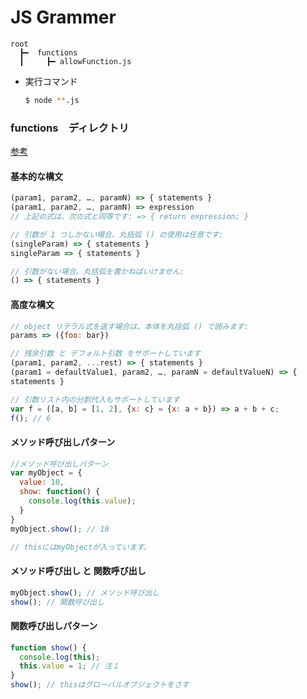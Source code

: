 # JS Grammer

  ```tree
  root
    ┣━  functions
    ┃     ┣━ allowFunction.js
  ```

- 実行コマンド

  ```bash
  $ node **.js
  ```

### functions　ディレクトリ

  [参考](https://developer.mozilla.org/ja/docs/Web/JavaScript/Reference/Functions/Arrow_functions)

#### 基本的な構文

```js
(param1, param2, …, paramN) => { statements } 
(param1, param2, …, paramN) => expression
// 上記の式は、次の式と同等です: => { return expression; }

// 引数が 1 つしかない場合、丸括弧 () の使用は任意です:
(singleParam) => { statements }
singleParam => { statements }

// 引数がない場合、丸括弧を書かねばいけません:
() => { statements }
```


#### 高度な構文

```js
// object リテラル式を返す場合は、本体を丸括弧 () で囲みます:
params => ({foo: bar})

// 残余引数 と デフォルト引数 をサポートしています
(param1, param2, ...rest) => { statements }
(param1 = defaultValue1, param2, …, paramN = defaultValueN) => { 
statements }

// 引数リスト内の分割代入もサポートしています
var f = ([a, b] = [1, 2], {x: c} = {x: a + b}) => a + b + c;
f(); // 6
```

#### メソッド呼び出しパターン

```js
//メソッド呼び出しパターン
var myObject = {
  value: 10,
  show: function() {
    console.log(this.value);
  }
}
myObject.show(); // 10

// thisにはmyObjectが入っています。
```

#### メソッド呼び出し と 関数呼び出し

```js
myObject.show(); // メソッド呼び出し
show(); // 関数呼び出し
```

#### 関数呼び出しパターン

```js
function show() {
  console.log(this);
  this.value = 1; // 注１
}
show(); // thisはグローバルオブジェクトをさす
```